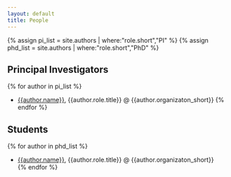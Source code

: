 ```yaml
---
layout: default
title: People
---
```


<!---
Cake Lab is based at Worcester Polytechnic Institute
--->


{% assign pi_list = site.authors | where:"role.short","PI" %}
{% assign phd_list = site.authors | where:"role.short","PhD" %}


## Principal Investigators
{% for author in pi_list %}
  * [{{author.name}}]({{author.url}}), {{author.role.title}} @ {{author.organizaton_short}} 
{% endfor %}

## Students
{% for author in phd_list %}
  * [{{author.name}}]({{author.url}}), {{author.role.title}} @ {{author.organizaton_short}}  
{% endfor %}

